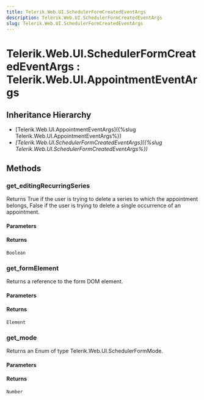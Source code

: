 ```yaml
---
title: Telerik.Web.UI.SchedulerFormCreatedEventArgs
description: Telerik.Web.UI.SchedulerFormCreatedEventArgs
slug: Telerik.Web.UI.SchedulerFormCreatedEventArgs
---
```


# Telerik.Web.UI.SchedulerFormCreatedEventArgs : Telerik.Web.UI.AppointmentEventArgs

## Inheritance Hierarchy

* [Telerik.Web.UI.AppointmentEventArgs]({%slug Telerik.Web.UI.AppointmentEventArgs%})
* *[Telerik.Web.UI.SchedulerFormCreatedEventArgs]({%slug Telerik.Web.UI.SchedulerFormCreatedEventArgs%})*


## Methods

### get_editingRecurringSeries

Returns True if the user is trying to delete a series to which the appointment belongs, False if the user is trying to delete a single occurrence of an appointment.

#### Parameters

#### Returns

`Boolean`
### get_formElement

Returns a reference to the form DOM element.

#### Parameters

#### Returns

`Element`

### get_mode

Returns an Enum of type Telerik.Web.UI.SchedulerFormMode.

#### Parameters

#### Returns

`Number`


